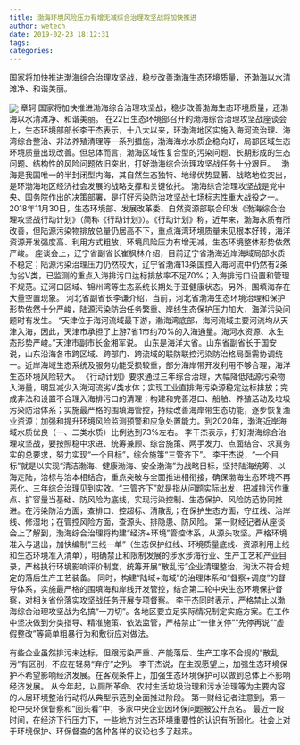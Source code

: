 ```yaml
---
title: 渤海环境风险压力有增无减综合治理攻坚战将加快推进
author: wetech
date: 2019-02-23 18:12:31
tags: 
categories: 
---
```

国家将加快推进渤海综合治理攻坚战，稳步改善渤海生态环境质量，还渤海以水清滩净、和谐美丽。
<!-- more -->
<img align="center" border="0" src="https://imgcdn.yicai.com/uppics/images/2019/02/afa946f072f667804ac5b645d0bdfb0e.jpg" />
章轲
国家将加快推进渤海综合治理攻坚战，稳步改善渤海生态环境质量，还渤海以水清滩净、和谐美丽。
在22日生态环境部召开的渤海综合治理攻坚战座谈会上，生态环境部部长李干杰表示，十八大以来，环渤海地区实施入海河流治理、海湾综合整治、非法养殖清理等一系列措施，渤海海水水质企稳向好，局部区域生态环境质量出现改善。但总体而言，渤海区域性复合型的污染问题、长期形成的生态问题、结构性的风险问题依旧突出，打好渤海综合治理攻坚战任务十分艰巨。
 
渤海是我国唯一的半封闭型内海，其自然生态独特、地缘优势显著、战略地位突出，是环渤海地区经济社会发展的战略支撑和关键依托。
渤海综合治理攻坚战是党中央、国务院作出的决策部署，是打好污染防治攻坚战七场标志性重大战役之一。
2018年11月30日，生态环境部、发展改革委、自然资源部联合印发《渤海综合治理攻坚战行动计划》（简称《行动计划》）。《行动计划》称，近年来，渤海水质有所改善，但陆源污染物排放总量仍居高不下，重点海湾环境质量未见根本好转，海洋资源开发强度高、利用方式粗放，环境风险压力有增无减，生态环境整体形势依然严峻。
座谈会上，辽宁省副省长崔枫林介绍，目前辽宁省渤海近岸海域局部水质不稳定；陆源污染治理压力仍然较大，辽宁省渤海13条国控入海河流中仍然有2条为劣V类，已监测的重点入海排污口达标排放率不足70%；入海排污口设置和管理不规范。辽河口区域、锦州湾等生态系统长期处于亚健康状态。另外，围填海存在大量空置现象。
河北省副省长李谦介绍，当前，河北省渤海生态环境治理和保护形势依然十分严峻，陆源污染防治任务繁重、岸线生态保护压力加大，海洋污染问题时有发生。
“天津位于海河流域最下游，渤海湾底部，海河流域主要河流均从天津入海，因此，天津市承担了上游7省1市约70%的入海通量。海河水资源、水生态形势严峻。”天津市副市长金湘军说。
山东是海洋大省。山东省副省长于国安说，山东沿海各市跨区域、跨部门、跨流域的联防联控污染防治格局亟需协调统一。近岸海域生态系统及服务功能受损较重，部分海岸带开发利用不够合理，海洋生态环境风险较大。
《行动计划》要求通过三年综合治理，大幅降低陆源污染物入海量，明显减少入海河流劣Ⅴ类水体；实现工业直排海污染源稳定达标排放；完成非法和设置不合理入海排污口的清理；构建和完善港口、船舶、养殖活动及垃圾污染防治体系；实施最严格的围填海管控，持续改善海岸带生态功能，逐步恢复渔业资源；加强和提升环境风险监测预警和应急处置能力。到2020年，渤海近岸海域水质优良（一、二类水质）比例达到73%左右。
李干杰表示，打好渤海综合治理攻坚战，要按照稳中求进、统筹兼顾、综合施策、两手发力、点面结合、求真务实的总要求，努力实现“一个目标”，综合施策“三管齐下”。
李干杰说，“一个目标”就是以实现“清洁渤海、健康渤海、安全渤海”为战略目标，坚持陆海统筹、以海定陆，治标与治本相结合，重点突破与全面推进相衔接，确保渤海生态环境不再恶化、三年综合治理见到实效。“三管齐下”就是指从问题实际出发，把减排污作重点、扩容量当基础、防风险为底线，实现污染控制、生态保护、风险防范协同推进。在污染防治方面，查排口、控超标、清散乱；在保护生态方面，守红线、治岸线、修湿地；在管控风险方面，查源头、排隐患、防风险。
第一财经记者从座谈会上了解到，渤海综合治理将构建“经济+环境”管控体系，从源头攻坚。严格环境准入与退出，加快编制“三线一单”（生态保护红线、环境质量底线、资源利用上线和生态环境准入清单），明确禁止和限制发展的涉水涉海行业、生产工艺和产业目录，严格执行环境影响评价制度，统筹开展“散乱污”企业清理整治，淘汰不符合规定的落后生产工艺装备。
同时，构建“陆域+海域”的治理体系和“督察+调度”的督导体系，实施最严格的围填海和岸线开发管控，结合第二轮中央生态环境保护督察，对相关省份落实攻坚战任务开展专项督察。
李干杰同时表示，严格禁止以渤海综合治理攻坚战为名搞“一刀切”。各地区要立足实际情况制定实施方案。在工作中坚决做到分类指导、精准施策、依法监管，严格禁止“一律关停”“先停再说”“虚假整改”等简单粗暴行为和敷衍应对做法。
 
 
有些企业虽然排污未达标，但跟污染严重、产能落后、生产工序不合规的“散乱污”有区别，不应在轻易“弃疗”之列。
李干杰说，在主观愿望上，加强生态环境保护不希望影响经济发展。在客观条件上，加强生态环境保护可以做到总体上不影响经济发展。
从今年起，以厕所革命、农村生活垃圾治理和污水治理等为主要内容的人居环境整治行动将从典型示范到全面推进阶段。
第一财经记者注意到，第一轮中央环保督察和“回头看”中，多家中央企业因环保问题被公开点名。
最近一段时间，在经济下行压力下，一些地方对生态环境重要性的认识有所弱化。社会上对于环境保护、环保督查的各种各样的议论也多了起来。
